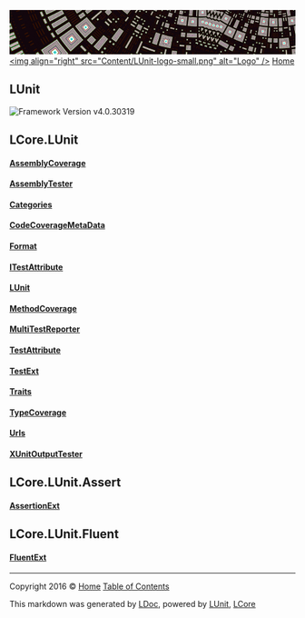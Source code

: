 ![](Content/LUnit-banner-small.png "")
[&lt;img align=&quot;right&quot; src=&quot;Content/LUnit-logo-small.png&quot; alt=&quot;Logo&quot; /&gt;](../README.md)
[Home](../README.md)

## LUnit
![Framework Version v4.0.30319](http://b.repl.ca/v1/Framework-Version%20v4.0.30319-blue.png "")


LCore.LUnit
------

#### [AssemblyCoverage](docs/AssemblyCoverage.md)

#### [AssemblyTester](docs/AssemblyTester.md)

#### [Categories](docs/Categories.md)

#### [CodeCoverageMetaData](docs/CodeCoverageMetaData.md)

#### [Format](docs/Format.md)

#### [ITestAttribute](docs/ITestAttribute.md)

#### [LUnit](docs/LUnit.md)

#### [MethodCoverage](docs/MethodCoverage.md)

#### [MultiTestReporter](docs/MultiTestReporter.md)

#### [TestAttribute](docs/TestAttribute.md)

#### [TestExt](docs/TestExt.md)

#### [Traits](docs/Traits.md)

#### [TypeCoverage](docs/TypeCoverage.md)

#### [Urls](docs/Urls.md)

#### [XUnitOutputTester](docs/XUnitOutputTester.md)

LCore.LUnit.Assert
------

#### [AssertionExt](docs/AssertionExt.md)

LCore.LUnit.Fluent
------

#### [FluentExt](docs/FluentExt.md)



---

Copyright 2016 &copy; [Home](../README.md) [Table of Contents](../TableOfContents.md)

This markdown was generated by [LDoc](https://github.com/CodeSingularity/LDoc), powered by [LUnit](https://github.com/CodeSingularity/LUnit), [LCore](https://github.com/CodeSingularity/LCore)
